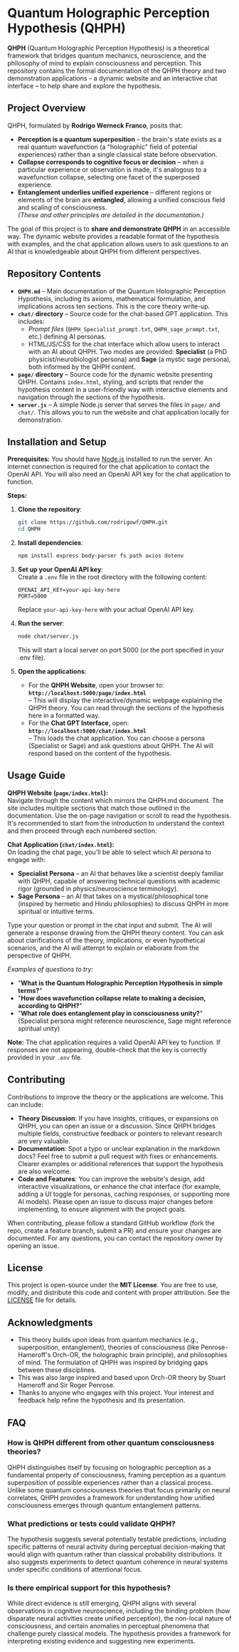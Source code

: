 # Quantum Holographic Perception Hypothesis (QHPH)

**QHPH** (Quantum Holographic Perception Hypothesis) is a theoretical framework that bridges quantum mechanics, neuroscience, and the philosophy of mind to explain consciousness and perception. This repository contains the formal documentation of the QHPH theory and two demonstration applications – a dynamic website and an interactive chat interface – to help share and explore the hypothesis.

## Project Overview

QHPH, formulated by **Rodrigo Werneck Franco**, posits that:  
- **Perception is a quantum superposition** – the brain's state exists as a real quantum wavefunction (a "holographic" field of potential experiences) rather than a single classical state before observation.  
- **Collapse corresponds to cognitive focus or decision** – when a particular experience or observation is made, it's analogous to a wavefunction collapse, selecting one facet of the superposed experience.  
- **Entanglement underlies unified experience** – different regions or elements of the brain are **entangled**, allowing a unified conscious field and scaling of consciousness.  
*(These and other principles are detailed in the documentation.)*

The goal of this project is to **share and demonstrate QHPH** in an accessible way. The dynamic website provides a readable format of the hypothesis with examples, and the chat application allows users to ask questions to an AI that is knowledgeable about QHPH from different perspectives.

## Repository Contents

- **`QHPH.md`** – Main documentation of the Quantum Holographic Perception Hypothesis, including its axioms, mathematical formulation, and implications across ten sections. This is the core theory write-up.  
- **`chat/` directory** – Source code for the chat-based GPT application. This includes:  
  - *Prompt files* (`QHPH_Specialist_prompt.txt`, `QHPH_sage_prompt.txt`, etc.) defining AI personas.  
  - HTML/JS/CSS for the chat interface which allow users to interact with an AI about QHPH. Two modes are provided: **Specialist** (a PhD physicist/neurobiologist persona) and **Sage** (a mystic sage persona), both informed by the QHPH content.  
- **`page/` directory** – Source code for the dynamic website presenting QHPH. Contains `index.html`, styling, and scripts that render the hypothesis content in a user-friendly way with interactive elements and navigation through the sections of the hypothesis.  
- **`server.js`** – A simple Node.js server that serves the files in `page/` and `chat/`. This allows you to run the website and chat application locally for demonstration.  

## Installation and Setup

**Prerequisites:** You should have [Node.js](https://nodejs.org) installed to run the server. An internet connection is required for the chat application to contact the OpenAI API. You will also need an OpenAI API key for the chat application to function. 

**Steps:**

1. **Clone the repository**:  
   ```bash
   git clone https://github.com/rodrigowf/QHPH.git  
   cd QHPH
   ``` 

2. **Install dependencies**:  
   ```bash
   npm install express body-parser fs path axios dotenv
   ```

3. **Set up your OpenAI API key**:  
   Create a `.env` file in the root directory with the following content:
   ```
   OPENAI_API_KEY=your-api-key-here
   PORT=5000
   ```
   Replace `your-api-key-here` with your actual OpenAI API key.

4. **Run the server**:  
   ```bash
   node chat/server.js
   ```  
   This will start a local server on port 5000 (or the port specified in your .env file).

5. **Open the applications**:  
   - For the **QHPH Website**, open your browser to: **`http://localhost:5000/page/index.html`**  
     – This will display the interactive/dynamic webpage explaining the QHPH theory. You can read through the sections of the hypothesis here in a formatted way.  
   - For the **Chat GPT Interface**, open: **`http://localhost:5000/chat/index.html`**  
     – This loads the chat application. You can choose a persona (Specialist or Sage) and ask questions about QHPH. The AI will respond based on the content of the hypothesis.

## Usage Guide

**QHPH Website (`page/index.html`):**  
Navigate through the content which mirrors the QHPH.md document. The site includes multiple sections that match those outlined in the documentation. Use the on-page navigation or scroll to read the hypothesis. It's recommended to start from the introduction to understand the context and then proceed through each numbered section. 

**Chat Application (`chat/index.html`):**  
On loading the chat page, you'll be able to select which AI persona to engage with: 
- **Specialist Persona** – an AI that behaves like a scientist deeply familiar with QHPH, capable of answering technical questions with academic rigor (grounded in physics/neuroscience terminology).  
- **Sage Persona** – an AI that takes on a mystical/philosophical tone (inspired by hermetic and Hindu philosophies) to discuss QHPH in more spiritual or intuitive terms.  

Type your question or prompt in the chat input and submit. The AI will generate a response drawing from the QHPH theory content. You can ask about clarifications of the theory, implications, or even hypothetical scenarios, and the AI will attempt to explain or elaborate from the perspective of QHPH.

*Examples of questions to try:*  
- "**What is the Quantum Holographic Perception Hypothesis in simple terms?**"  
- "**How does wavefunction collapse relate to making a decision, according to QHPH?**"  
- "**What role does entanglement play in consciousness unity?**" (Specialist persona might reference neuroscience, Sage might reference spiritual unity)  

**Note:** The chat application requires a valid OpenAI API key to function. If responses are not appearing, double-check that the key is correctly provided in your `.env` file.

## Contributing

Contributions to improve the theory or the applications are welcome. This can include:  
- **Theory Discussion**: If you have insights, critiques, or expansions on QHPH, you can open an issue or a discussion. Since QHPH bridges multiple fields, constructive feedback or pointers to relevant research are very valuable.  
- **Documentation**: Spot a typo or unclear explanation in the markdown docs? Feel free to submit a pull request with fixes or enhancements. Clearer examples or additional references that support the hypothesis are also welcome.  
- **Code and Features**: You can improve the website's design, add interactive visualizations, or enhance the chat interface (for example, adding a UI toggle for personas, caching responses, or supporting more AI models). Please open an issue to discuss major changes before implementing, to ensure alignment with the project goals.  

When contributing, please follow a standard GitHub workflow (fork the repo, create a feature branch, submit a PR) and ensure your changes are documented. For any questions, you can contact the repository owner by opening an issue.

## License

This project is open-source under the **MIT License**. You are free to use, modify, and distribute this code and content with proper attribution. See the [LICENSE](LICENSE) file for details.

## Acknowledgments

- This theory builds upon ideas from quantum mechanics (e.g., superposition, entanglement), theories of consciousness (like Penrose-Hameroff's Orch-OR, the holographic brain principle), and philosophies of mind. The formulation of QHPH was inspired by bridging gaps between these disciplines.  
- This was also large inspired and based upon Orch-OR theory by Stuart Hameroff and Sir Roger Penrose.
- Thanks to anyone who engages with this project. Your interest and feedback help refine the hypothesis and its presentation.

## FAQ

### How is QHPH different from other quantum consciousness theories?
QHPH distinguishes itself by focusing on holographic perception as a fundamental property of consciousness, framing perception as a quantum superposition of possible experiences rather than a classical process. Unlike some quantum consciousness theories that focus primarily on neural correlates, QHPH provides a framework for understanding how unified consciousness emerges through quantum entanglement patterns.

### What predictions or tests could validate QHPH?
The hypothesis suggests several potentially testable predictions, including specific patterns of neural activity during perceptual decision-making that would align with quantum rather than classical probability distributions. It also suggests experiments to detect quantum coherence in neural systems under specific conditions of attentional focus.

### Is there empirical support for this hypothesis?
While direct evidence is still emerging, QHPH aligns with several observations in cognitive neuroscience, including the binding problem (how disparate neural activities create unified perception), the non-local nature of consciousness, and certain anomalies in perceptual phenomena that challenge purely classical models. The hypothesis provides a framework for interpreting existing evidence and suggesting new experiments. 